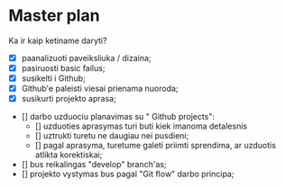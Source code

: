 # Master plan

Ka ir kaip ketiname daryti? 

- [x] paanalizuoti paveiksliuka / dizaina;
- [x] pasiruosti basic failus;
- [x]  susikelti i Github;
- [x]  Github'e paleisti viesai prienama nuoroda;
- [x]  susikurti projekto aprasa;
- []  darbo uzduociu planavimas su " Github projects":
    - []  uzduoties aprasymas turi buti kiek imanoma detalesnis
    - []  uztrukti turetu ne daugiau nei pusdieni;
    - []  pagal aprasyma, turetume galeti priimti sprendima, ar uzduotis atlikta korektiskai;
- []  bus reikalingas "develop" branch'as;
- []  projekto vystymas bus pagal "Git flow" darbo principa;